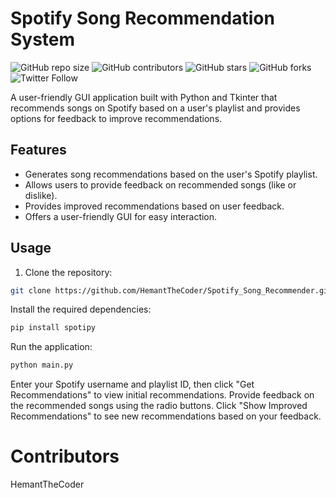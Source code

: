 # Spotify Song Recommendation System

![GitHub repo size](https://img.shields.io/github/repo-size/HemantTheCoder/Spotify_Song_Recommender)
![GitHub contributors](https://img.shields.io/github/contributors/HemantTheCoder/Spotify_Song_Recommender)
![GitHub stars](https://img.shields.io/github/stars/HemantTheCoder/Spotify_Song_Recommender?style=social)
![GitHub forks](https://img.shields.io/github/forks/HemantTheCoder/Spotify_Song_Recommender?style=social)
![Twitter Follow](https://img.shields.io/twitter/follow/your_twitter?style=social)

A user-friendly GUI application built with Python and Tkinter that recommends songs on Spotify based on a user's playlist and provides options for feedback to improve recommendations.

## Features

- Generates song recommendations based on the user's Spotify playlist.
- Allows users to provide feedback on recommended songs (like or dislike).
- Provides improved recommendations based on user feedback.
- Offers a user-friendly GUI for easy interaction.

## Usage

1. Clone the repository:

```bash
git clone https://github.com/HemantTheCoder/Spotify_Song_Recommender.git
```
Install the required dependencies:
```bash
pip install spotipy
```
Run the application:
```bash
python main.py
```

Enter your Spotify username and playlist ID, then click "Get Recommendations" to view initial recommendations.
Provide feedback on the recommended songs using the radio buttons.
Click "Show Improved Recommendations" to see new recommendations based on your feedback.

# Contributors
HemantTheCoder
